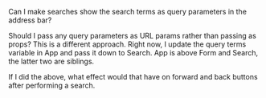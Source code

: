 Can I make searches show the search terms as query parameters in the address bar?

Should I pass any query parameters as URL params rather than passing as props? This is a different approach. Right now, I update the query terms variable in App and pass it down to Search. App is above Form and Search, the latter two are siblings.

If I did the above, what effect would that have on forward and back buttons after performing a search.

